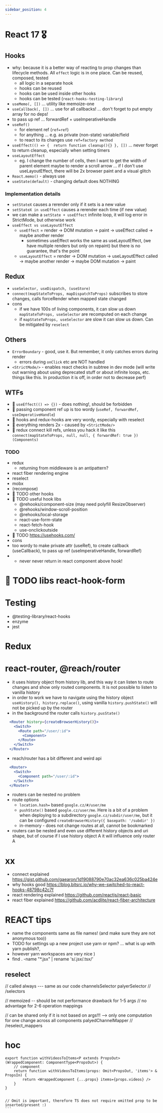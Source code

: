 ```yaml
---
sidebar_position: 4
---
```



# React 17 🎖️

## Hooks

* why: because it is a better way of reacting to prop changes than lifecycle methods. All `effect` logic is in one place. Can be reused, composed, tested
  * all logic in a separate hook
  * hooks can be reused
  * hooks can be used inside other hooks
  * hooks can be tested (`react-hooks-testing-library`)
* `useMemo(, [])` ... utility like memoize-one
* `useCallback(, [])` ... use for all callbacks! ... don't forget to put empty array for no deps!
* to pass up ref ... forwardRef + useImperativeHandle
* `useRef()`
    * for element ref (`ref=ref`)
    * for anything ... e.g. as private (non-state) variable/field
    * to react to its changes use `ref=factory method`
* `useEffect(() => {  return function cleanup(){} }, [])` ... never forget to return cleanup, especially when setting timers
* `useLayoutEffect`
    * eg. I change the number of cells, then I want to get the width of parent element
        maybe to render a scroll arrow ... if I don't use useLayoutEffect, there will be 2x browser paint and a visual glitch
* `React.memo()` - always use
* `useState(default)` - changing default does NOTHING

### Implementation details

* `setStateX` causes a rerender only if it sets is a new value
* `setStateX in useEffect` causes a rerender each time (if new value)
* we can make a `setState + useEffect` infinite loop, it will log error in StrictMode, but otherwise work
* `useEffect vs useLayoutEffect`
  * `useEffect` = render -> DOM mutation -> paint -> useEffect called -> maybe another render
    * sometimes useEffect works the same as useLayoutEffect, (we have multiple renders but only on repaint) but there is no guarantee, that's the point
  * `useLayoutEffect` = render -> DOM mutation -> useLayoutEffect called -> maybe another render -> maybe DOM mutation -> paint

## Redux
* `useSelector, useDispatch, (useStore)`
* `connect(mapStateToProps, mapDispatchToProps)` subscribes to store changes, calls forceRender when mapped state changed
* cons
  * if we have 100s of living components, it can slow us down `mapStateToProps, useSelector` are recomputed on each change
  * if `mapStateToProps, useSelector` are slow it can slow us down. Can be mitigated by `reselect`

## Others

* `ErrorBoundary` - good, use it. But remember, it only catches errors during render
  * errors during `onClick` etc are NOT handled
* `<StrictMode/>` - enables react checks in subtree in dev mode (will write out warning about using deprecated stuff or about infinite loops, etc. things like this. In production it is off, in order not to decrease perf)

## WTFs
* 🐷 `useEffect(() => {})` - does nothing!, should be forbidden
* 🐷 passing component ref up is too wordy (`useRef, forwardRef, useImperativeHandle`)
* 🐷 hooks and redux-hooks are very wordy, especially with reselect
* 🐷 everything renders 2x - caused by `<StrictMode/>`
* 🐷 redux connect kill refs, unless you hack it like this `connect(mapStateToProps, null, null, { forwardRef: true })(Components)`


### TODO
* redux
  * returning from middleware is an antipattern?
* react fiber rendering engine
* reselect
* mobx
* (recompose)
* 🎃 TODO other hooks
* 🎃 TODO useful hook libs
    * @rehooks/component-size (may need polyfill ResizeObserver)
    * @rehooks/window-scroll-position
    * @rehooks/local-storage
    * react-use-form-state
    * react-fetch-hook
    * use-onclickoutside
* 🎃 TODO https://usehooks.com/
* cons
* too wordy to make private attr (useRef), to create callback (useCallback), to pass up ref (useImperativeHandle, forwardRef)
* - never never return in react component above hook!
# 🎃 TODO libs react-hook-form

# Testing
* @testing-library/react-hooks
* enzyme
* jest

# Redux

# react-router, @reach/router
- it uses history object from history lib, and this way it can listen to route changes and show only routed components.
It is not possible to listen to vanilla history
- in order to work we have to navigate using the history object `useHistory(), history.replace()`, using vanilla `history.pushState()` will not be picked up by the router
- in the background the router calls `history.pusState()`
```jsx
  <Router history={createBrowserHistory()}>
    <Switch>
      <Route path="/user/:id">
        <Component>
      </Route>
    </Switch>
  </Router>
```
- reach/router has a bit different and weird api
```jsx
  <Router>
    <Switch>
      <Component path="/user/:id">
    </Switch>
  </Router>
```
- routers can be nested no problem
- route options
  - `location.hash=` based `google.cz/#/user/me`
  - `pushState()` based `google.cz/user/me`. Here is a bit of a problem when deploying to a subdirectory `google.cz/subdir/user/me`, but it can be configured `createBrowserHistory({ basepath: '/subdir' })`
  - in-memory - does not change routes at all, cannot be bookmarked
- routers can be nested and even use different history objects and uri shape, but of course if I use history object A it
will influence only router A

# xx
* connect explained https://gist.github.com/gaearon/1d19088790e70ac32ea636c025ba424e
* why hooks good https://blog.bitsrc.io/why-we-switched-to-react-hooks-48798c42c7f
* react rendering explained https://github.com/reactjs/react-basic
* react fiber explained https://github.com/acdlite/react-fiber-architecture


# REACT tips
- name the components same as file names! (and make sure they are not anonymous too))
- TODO for settings up a new project use yarn or npm? ... what is up with yarn publish?,
- however yarn workspaces are very nice )
- find . -name "*.jsx" | rename 's/.jsx/.tsx/'


## reselect
// called always --- same as our code
channelsSelector
palyerSelector
// /selectors

// memoized -- should be not performance drawback for 1-5 args
// no advantage for 2-6 operation mappings

// can be shared only if it is not based on args!!! --> only one computation for one change across all components
palyedChannelMapper
// /reselect_mappers


# hoc
````
export function withVideosToItems<P extends PropsOut>(WrappedComponent: ComponentType<PropsOut>) {
    // component
    return function withVideosToItems(props: Omit<PropsOut, 'items'> & PropsIn) {
        return <WrappedComponent {...props} items={props.videos} />
    }
}


// Omit is important, therefore TS does not require omitted prop to be inserted/present :)
```
